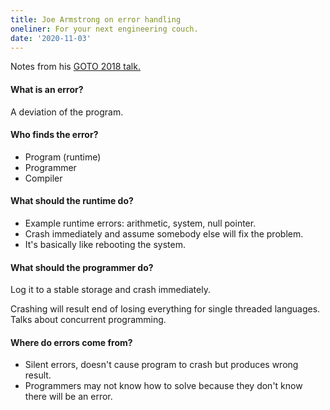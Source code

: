 ```yaml
---
title: Joe Armstrong on error handling
oneliner: For your next engineering couch.
date: '2020-11-03'
---
```


Notes from his [GOTO 2018 talk.](https://www.youtube.com/watch?v=TTM_b7EJg5E)

#### What is an error?

A deviation of the program.

#### Who finds the error?

- Program (runtime)
- Programmer
- Compiler

#### What should the runtime do?

- Example runtime errors: arithmetic, system, null pointer.
- Crash immediately and assume somebody else will fix the problem.
- It's basically like rebooting the system.

#### What should the programmer do?

Log it to a stable storage and crash immediately.

Crashing will result end of losing everything for single threaded languages. Talks about concurrent programming.

#### Where do errors come from?

- Silent errors, doesn't cause program to crash but produces wrong result.
- Programmers may not know how to solve because they don't know there will be an error.
